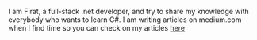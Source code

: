 
I am Firat, a full-stack .net developer, and try to share my knowledge with everybody who wants to learn C#. 
I am writing articles on medium.com when I find time so you can check on my articles <a href="https://firattonak.medium.com/" target="_blank">here</a> 

